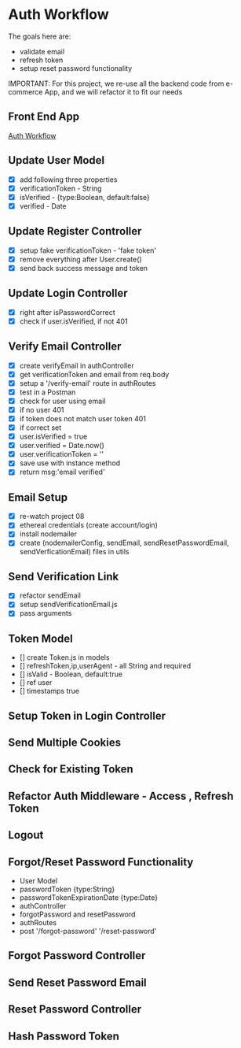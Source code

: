 # Auth Workflow

The goals here are:

- validate email
- refresh token
- setup reset password functionality

IMPORTANT: For this project, we re-use all the backend code from
             e-commerce App, and we will refactor it to fit our needs

## Front End App

[Auth Workflow](https://react-node-user-workflow-front-end.netlify.app/)

## Update User Model

- [x] add following three properties
- [x] verificationToken - String
- [x] isVerified - {type:Boolean, default:false}
- [x] verified - Date

## Update Register Controller

- [x] setup fake verificationToken - 'fake token'
- [x] remove everything after User.create()
- [x] send back success message and token

## Update Login Controller

- [x] right after isPasswordCorrect
- [x] check if user.isVerified, if not 401

## Verify Email Controller

- [x] create verifyEmail in authController
- [x] get verificationToken and email from req.body
- [x] setup a '/verify-email' route in authRoutes
- [x] test in a Postman
- [x] check for user using email
- [x] if no user 401
- [x] if token does not match user token 401
- [x] if correct set
- [x] user.isVerified = true
- [x] user.verified = Date.now()
- [x] user.verificationToken = ''
- [x] save use with instance method
- [x] return msg:'email verified'

## Email Setup

- [x] re-watch project 08
- [x] ethereal credentials (create account/login)
- [x] install nodemailer
- [x] create (nodemailerConfig, sendEmail,
  sendResetPasswordEmail, sendVerficationEmail) files in utils

## Send Verification Link

- [x] refactor sendEmail
- [x] setup sendVerificationEmail.js
- [x] pass arguments

## Token Model

- [] create Token.js in models
- [] refreshToken,ip,userAgent - all String and required
- [] isValid - Boolean, default:true
- [] ref user
- [] timestamps true

## Setup Token in Login Controller

## Send Multiple Cookies

## Check for Existing Token

## Refactor Auth Middleware - Access , Refresh Token

## Logout

## Forgot/Reset Password Functionality

- User Model
- passwordToken {type:String}
- passwordTokenExpirationDate {type:Date}
- authController
- forgotPassword and resetPassword
- authRoutes
- post '/forgot-password' '/reset-password'

## Forgot Password Controller

## Send Reset Password Email

## Reset Password Controller

## Hash Password Token
